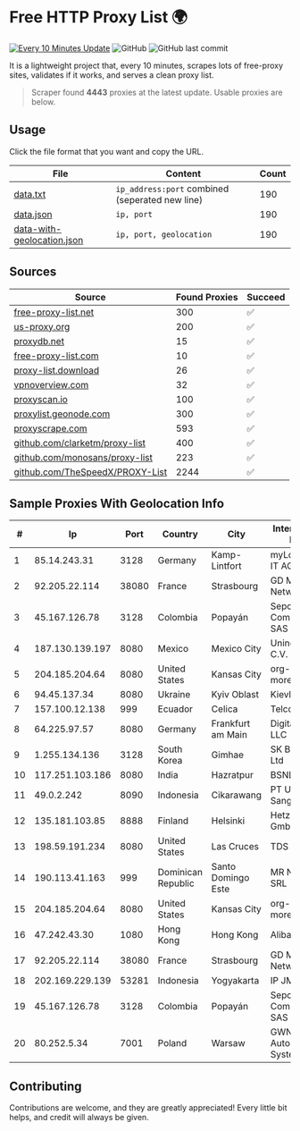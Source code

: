 
# Free HTTP Proxy List 🌍

[![Every 10 Minutes Update](https://github.com/mertguvencli/http-proxy-list/actions/workflows/main.yml/badge.svg?branch=main)](https://github.com/mertguvencli/http-proxy-list/actions/workflows/main.yml)
![GitHub](https://img.shields.io/github/license/mertguvencli/http-proxy-list)
![GitHub last commit](https://img.shields.io/github/last-commit/mertguvencli/http-proxy-list)

It is a lightweight project that, every 10 minutes, scrapes lots of free-proxy sites, validates if it works, and serves a clean proxy list.


> Scraper found **4443** proxies at the latest update. Usable proxies are below.

## Usage

Click the file format that you want and copy the URL.


|File|Content|Count|
|----|-------|-----|
|[data.txt](https://raw.githubusercontent.com/mertguvencli/http-proxy-list/main/proxy-list/data.txt)|`ip_address:port` combined (seperated new line)|190|
|[data.json](https://raw.githubusercontent.com/mertguvencli/http-proxy-list/main/proxy-list/data.json)|`ip, port`|190|
|[data-with-geolocation.json](https://raw.githubusercontent.com/mertguvencli/http-proxy-list/main/proxy-list/data-with-geolocation.json)|`ip, port, geolocation`|190|

## Sources

|Source|Found Proxies|Succeed|
|------|-------------|-------|
|[free-proxy-list.net](https://free-proxy-list.net)|300|✅|
|[us-proxy.org](https://www.us-proxy.org)|200|✅|
|[proxydb.net](http://proxydb.net)|15|✅|
|[free-proxy-list.com](https://free-proxy-list.com/?page=&port=&type%5B%5D=http&type%5B%5D=https&up_time=0&search=Search)|10|✅|
|[proxy-list.download](https://www.proxy-list.download/HTTP)|26|✅|
|[vpnoverview.com](https://vpnoverview.com/privacy/anonymous-browsing/free-proxy-servers)|32|✅|
|[proxyscan.io](https://www.proxyscan.io)|100|✅|
|[proxylist.geonode.com](https://proxylist.geonode.com/api/proxy-list?limit=300&page=1&sort_by=lastChecked&sort_type=desc&protocols=http,https)|300|✅|
|[proxyscrape.com](https://api.proxyscrape.com/v2/?request=displayproxies&protocol=http&timeout=10000&country=all&ssl=all&anonymity=all)|593|✅|
|[github.com/clarketm/proxy-list](https://raw.githubusercontent.com/clarketm/proxy-list/master/proxy-list-raw.txt)|400|✅|
|[github.com/monosans/proxy-list](https://raw.githubusercontent.com/monosans/proxy-list/main/proxies/http.txt)|223|✅|
|[github.com/TheSpeedX/PROXY-List](https://raw.githubusercontent.com/TheSpeedX/PROXY-List/master/http.txt)|2244|✅|


## Sample Proxies With Geolocation Info

|#|Ip|Port|Country|City|Internet Service Provider|
|-|--|----|-------|----|-------------------------|
|1|85.14.243.31|3128|Germany|Kamp-Lintfort|myLoc managed IT AG|
|2|92.205.22.114|38080|France|Strasbourg|GD MASS Network|
|3|45.167.126.78|3128|Colombia|Popayán|Sepcom Comunicaciones SAS|
|4|187.130.139.197|8080|Mexico|Mexico City|Uninet S.A. de C.V.|
|5|204.185.204.64|8080|United States|Kansas City|org-morenet.more.net|
|6|94.45.137.34|8080|Ukraine|Kyiv Oblast|Kievline LLC|
|7|157.100.12.138|999|Ecuador|Celica|Telconet S.A|
|8|64.225.97.57|8080|Germany|Frankfurt am Main|DigitalOcean, LLC|
|9|1.255.134.136|3128|South Korea|Gimhae|SK Broadband Co Ltd|
|10|117.251.103.186|8080|India|Hazratpur|BSNL Internet|
|11|49.0.2.242|8090|Indonesia|Cikarawang|PT Usaha Adi Sanggoro|
|12|135.181.103.85|8888|Finland|Helsinki|Hetzner Online GmbH|
|13|198.59.191.234|8080|United States|Las Cruces|TDS TELECOM|
|14|190.113.41.163|999|Dominican Republic|Santo Domingo Este|MR Networking, SRL|
|15|204.185.204.64|8080|United States|Kansas City|org-morenet.more.net|
|16|47.242.43.30|1080|Hong Kong|Hong Kong|Alibaba.com LLC|
|17|92.205.22.114|38080|France|Strasbourg|GD MASS Network|
|18|202.169.229.139|53281|Indonesia|Yogyakarta|IP JMN Soho|
|19|45.167.126.78|3128|Colombia|Popayán|Sepcom Comunicaciones SAS|
|20|80.252.5.34|7001|Poland|Warsaw|GWNET Autonomus System|



## Contributing

Contributions are welcome, and they are greatly appreciated! Every
little bit helps, and credit will always be given.

